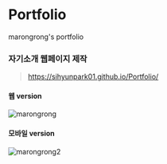 # Portfolio
marongrong's portfolio

### 자기소개 웹페이지 제작
> https://sihyunpark01.github.io/Portfolio/
#### 웹 version
![marongrong](https://user-images.githubusercontent.com/88361213/147760986-ac3bcd53-cfe6-4077-8211-053d8bd5f53e.png)
>
>
#### 모바일 version
![marongrong2](https://user-images.githubusercontent.com/88361213/147760991-798513ec-7eea-4ee0-ad1b-257acea1b1a6.png)
